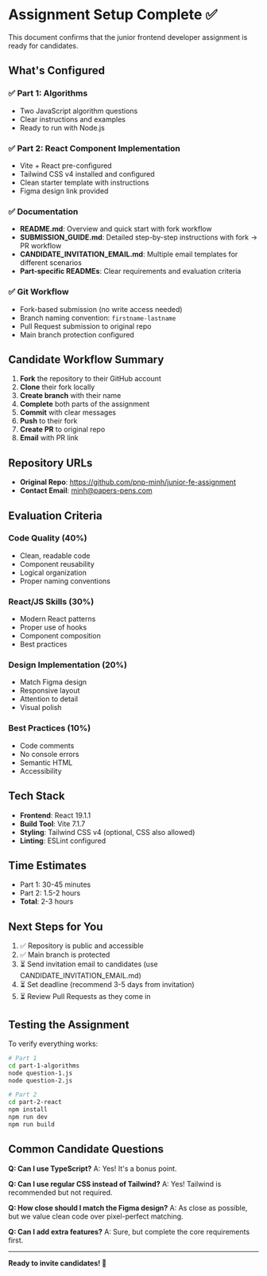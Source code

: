 # Assignment Setup Complete ✅

This document confirms that the junior frontend developer assignment is ready for candidates.

## What's Configured

### ✅ Part 1: Algorithms
- Two JavaScript algorithm questions
- Clear instructions and examples
- Ready to run with Node.js

### ✅ Part 2: React Component Implementation
- Vite + React pre-configured
- Tailwind CSS v4 installed and configured
- Clean starter template with instructions
- Figma design link provided

### ✅ Documentation
- **README.md**: Overview and quick start with fork workflow
- **SUBMISSION_GUIDE.md**: Detailed step-by-step instructions with fork → PR workflow
- **CANDIDATE_INVITATION_EMAIL.md**: Multiple email templates for different scenarios
- **Part-specific READMEs**: Clear requirements and evaluation criteria

### ✅ Git Workflow
- Fork-based submission (no write access needed)
- Branch naming convention: `firstname-lastname`
- Pull Request submission to original repo
- Main branch protection configured

## Candidate Workflow Summary

1. **Fork** the repository to their GitHub account
2. **Clone** their fork locally
3. **Create branch** with their name
4. **Complete** both parts of the assignment
5. **Commit** with clear messages
6. **Push** to their fork
7. **Create PR** to original repo
8. **Email** with PR link

## Repository URLs

- **Original Repo**: https://github.com/pnp-minh/junior-fe-assignment
- **Contact Email**: minh@papers-pens.com

## Evaluation Criteria

### Code Quality (40%)
- Clean, readable code
- Component reusability
- Logical organization
- Proper naming conventions

### React/JS Skills (30%)
- Modern React patterns
- Proper use of hooks
- Component composition
- Best practices

### Design Implementation (20%)
- Match Figma design
- Responsive layout
- Attention to detail
- Visual polish

### Best Practices (10%)
- Code comments
- No console errors
- Semantic HTML
- Accessibility

## Tech Stack

- **Frontend**: React 19.1.1
- **Build Tool**: Vite 7.1.7
- **Styling**: Tailwind CSS v4 (optional, CSS also allowed)
- **Linting**: ESLint configured

## Time Estimates

- Part 1: 30-45 minutes
- Part 2: 1.5-2 hours
- **Total**: 2-3 hours

## Next Steps for You

1. ✅ Repository is public and accessible
2. ✅ Main branch is protected
3. ⏳ Send invitation email to candidates (use CANDIDATE_INVITATION_EMAIL.md)
4. ⏳ Set deadline (recommend 3-5 days from invitation)
5. ⏳ Review Pull Requests as they come in

## Testing the Assignment

To verify everything works:

```bash
# Part 1
cd part-1-algorithms
node question-1.js
node question-2.js

# Part 2
cd part-2-react
npm install
npm run dev
npm run build
```

## Common Candidate Questions

**Q: Can I use TypeScript?**
A: Yes! It's a bonus point.

**Q: Can I use regular CSS instead of Tailwind?**
A: Yes! Tailwind is recommended but not required.

**Q: How close should I match the Figma design?**
A: As close as possible, but we value clean code over pixel-perfect matching.

**Q: Can I add extra features?**
A: Sure, but complete the core requirements first.

---

**Ready to invite candidates! 🎉**

